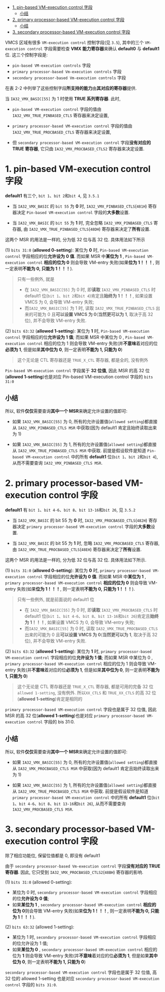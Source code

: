 
<!-- @import "[TOC]" {cmd="toc" depthFrom=1 depthTo=6 orderedList=false} -->

<!-- code_chunk_output -->

- [1. pin-based VM-execution control 字段](#1-pin-based-vm-execution-control-字段)
  - [小结](#小结)
- [2. primary processor-based VM-execution control 字段](#2-primary-processor-based-vm-execution-control-字段)
  - [小结](#小结-1)
- [3. secondary processor-based VM-execution control 字段](#3-secondary-processor-based-vm-execution-control-字段)

<!-- /code_chunk_output -->

VMCS 区域有很多 `VM-execution control` 控制字段(见 `3.5`), 其中的三个 `VM-execution control` 字段需要检查 **VMX 能力寄存器**来确认 **default0** 与 **default1** 位. 这三个控制字段是:

* `pin-based VM-execution controls` 字段
* `primary processor-based Vm-execution controls` 字段
* `secondary processor-based Vm-execution controls` 字段

在表 2-2 中列举了这些控制字段**所支持的能力**由**其对应的寄存器**提供.

当 `IA32_VMX_BASIC[55]` 为 1 时使用 **TRUE 系列寄存器**. 此时,

* `pin-based VM-execution control` 字段的值由 `IA32_VMX_TRUE_PINBASED_CTLS` 寄存器来决定设置,

* `primary processor-based VM-execution control` 字段的值由 `IA32_VMX_TRUE_PROCBASED_CTLS` 寄存器来决定设置,

* 但 `secondary processor-based VM-execution control` 字段**没有对应的 TRUE 寄存器**, 它只由 `IA32_VMX_PROCBASED_CTLS2` 寄存器来决定设置.

# 1. pin-based VM-execution control 字段

**default1** 有三个, `bit 1`、`bit 2`和`bit 4`, 见 `3.5.1`

* 当 `IA32_VMX_BASIC` 的 `bit 55` 为 **0** 时, `IA32_VMX_PINBASED_CTLS`(`481H`) 寄存器决定 `Pin-based VM-execution control` 字段的**大多数**设置.

* 当 `IA32_VMX_BASIC` 的 `bit 55` 为 **1** 时, 完全忽略 `IA32_VMX_PINBASED_CTLS` 寄存器, 由 `IA32_VMX_TRUE_PINBASED_CTLS`(`48DH`) 寄存器来决定了**所有**设置.

这两个 MSR 的用法是一样的, 分为低 32 位与高 32 位. 具体用法如下所示

(1) `bits 31:0` (**allowed 0-setting**): 某位为 **0** 时, `Pin-based VM-execution control` 字段相应的位**允许设为 0 值**. 而如果 MSR 中**某位为 1** , `Pin-based VM-execution control` **相应的位为 0** 则会导致 VM-entry 失败(如果**位为 1！！！**, 则一定表明**不能为 0, 只能为 1！！！**).

> 只有一些例外, 就是
> * 在 `IA32_VMX_BASIC[55]` 为 0 时, 即**读取** `IA32_VMX_PINBASED_CTLS` 时 default1 位(`bit 1`、`bit 2`和`bit 4`)肯定且**始终为 1！！！**, 如果设置 VMCS 为 0, 会导致 VM-entry 失败;
> * 而`IA32_VMX_BASIC[55]` 为 1 时, 读取 `IA32_VMX_TRUE_PINBASED_CTLS` 出来的可能为 0 且**可以设置 VMCS 为 0**(**当然更可以为 1**, 取决于高 32 位), 并不会导致 VM-entry 失败.

(2) `bits 63:32` (**allowed 1-setting**): 某位为 **1** 时, `Pin-based VM-execution control` 字段相应的位**允许设为 1 值**; 而如果 MSR 中某位为 0 , `Pin-based VM-execution control` 相应的位为 1 则会导致 VM-entry 失败(并**不意味**着对应的位**必须为 1**, 但是如果**其中位为 0**, 则一定表明**不能为 1, 只能为 0**)

> 这个无论是 CTL 寄存器还是 `TRUE_X_CTL` 寄存器, 都是全的, 没有例外

`Pin-based VM-execution control` 字段属于 **32 位值**, 因此 MSR 的高 32 位(**allowed 1-setting**)也是对应 Pin-based VM-execution control 字段的 `bits 31:0`

## 小结

所以, 软件**仅仅**需要查询**其中一个 MSR**来确定允许设置的值即可:

* 如果 `IA32_VMX_BASIC[55]` 为 0, 所有的允许设置值(`allowed setting`)都直接从 `IA32_VMX_PINBASED_CTLS MSR` 中获取(因为 default1 肯定且始终读取出来为 1)

* 如果 `IA32_VMX_BASIC[55]` 为 1, 所有的允许设置值(`allowed setting`)都直接从 `IA32_VMX_TRUE_PINBASED_CTLS MSR` 中获取. 前提是假设软件是知道 `Pin-based VM-execution control` 中的所有 **default1** 位(`bit 1`、`bit 2`和`bit 4`), 从而不需要查询 `IA32_VMX_PINBASED_CTLS MSR`.

# 2. primary processor-based VM-execution control 字段

**default1** 有 `bit 1`、`bit 4-6`、`bit 8`、`bit 13-16`和`bit 26`, 见 `3.5.2`

* 当 `IA32_VMX_BASIC` 的 bit 55 为 **0** 时, `IA32_VMX_PROCBASED_CTLS`(`482H`) 寄存器决定 `primary processor-based VM-execution control` 字段的**大多数**设置.

* 当 `IA32_VMX_BASIC` 的 bit 55 为 **1** 时, 忽略 `IA32_VMX_PROCBASED_CTLS` 寄存器, 由 `IA32_VMX_TRUE_PROCBASED_CTLS`(`48EH`) 寄存器来决定了**所有**设置.

这两个 MSR 的用法是一样的, 分为低 32 位与高 32 位. 具体用法如下所示.

(1) `bits 31:0` (**allowed 0-setting**): 某位为 **0** 时, `primary processor-based VM-execution control` 字段相应的位**允许设为 0 值**. 而如果 MSR 中**某位为 1** , `primary processor-based VM-execution control` **相应的位为 0** 则会导致 VM-entry 失败(如果**位为 1！！！**, 则一定表明**不能为 0, 只能为 1！！！**).

> 只有一些例外, 就是前面说的 default1 位
> * 在 `IA32_VMX_BASIC[55]` 为 0 时, 即**读取** `IA32_VMX_PROCBASED_CTLS` 时 default1 位(`bit 1`、`bit 4-6`、`bit 8`、`bit 13-16`和`bit 26`)肯定且**始终为 1！！！**, 如果设置 VMCS 为 0, 会导致 VM-entry 失败;
> * 而`IA32_VMX_BASIC[55]` 为 0 时, 读取 `IA32_VMX_TRUE_PROCBASED_CTLS` 出来的可能为 0 且**可以设置 VMCS 为 0**(**当然更可以为 1**, 取决于高 32 位), 并不会导致 VM-entry 失败.

(2) `bits 63:32` (**allowed 1-setting**): 某位为 **1** 时, `primary processor-based VM-execution control` 字段相应的位**允许设为 1 值**; 而如果 MSR 中某位为 0 , `primary processor-based VM-execution control` 相应的位为 1 则会导致 VM-entry 失败(并**不意味**着对应的位**必须为 1**, 但是如果**其中位为 0**, 则一定表明**不能为 1, 只能为 0**)

> 这个无论是 CTL 寄存器还是 `TRUE_X_CTL` 寄存器, 都是可用的完备 32 位 `allowed 1-setting`, 没有例外. 所以`XX_CTLS` 和 `TRUE_XX_CTLS` 的高 32 位(**allowed 1-setting**)肯定是相同的

`primary processor-based VM-execution control` 字段也是属于 32 位值, 因此 MSR 的高 32 位(**allowed 1-setting**)也是对应 `primary processor-based VM-execution control` 字段的 bis 31:0.

## 小结

所以, 软件**仅仅**需要查询**其中一个 MSR**来确定允许设置的值即可:

* 如果 `IA32_VMX_BASIC[55]` 为 0, 所有的允许设置值(`allowed setting`)都直接从 `IA32_VMX_PROCBASED_CTLS MSR` 中获取(因为 default1 肯定且始终读取出来为 1)

* 如果 `IA32_VMX_BASIC[55]` 为 1, 所有的允许设置值(`allowed setting`)都直接从 `IA32_VMX_TRUE_PROCBASED_CTLS MSR` 中获取. 前提是假设软件是知道 `primary processor-based VM-execution control` 中的所有 **default1** 位(`bit 1`、`bit 4-6`、`bit 8`、`bit 13-16`和`bit 26`), 从而不需要查询 `IA32_VMX_PROCBASED_CTLS MSR`.

# 3. secondary processor-based VM-execution control 字段

除了相应功能位, 保留位值都是 0, 即没有 default1

由于 `secondary processor-based Vm-execution control` 字段**没有对应的 TRUE 寄存器**. 因此, 它只受到 `IA32_VMX_PROCBASED_CTLS2`(`48BH`) 寄存器的影响.

(1) `bits 31:0` (allowed 0-setting):

* 某位为 0 时, `secondary processor-based VM-execution control` 字段相应的位**允许设为 0 值**;
* 如果**某位为 1** , `secondary processor-based VM-execution control` **相应的位为 0**则会导致 VM-entry 失败(如果**位为 1！！！**, 则一定表明**不能为 0, 只能为 1！！！**).

(2) `bits 63:32` (allowed 1-setting):

* 某位为 1 时, `secondary processor-based VM-execution control` 字段相应的位允许设为 1 值;
* 如果**某位为 0** , `secondary processor-based VM-execution control` 相应的位为 **1** 则会导致 VM-entry 失败(并**不意味**着对应的位**必须为 1**, 但是如果**其中位为 0**, 则一定表明**不能为 1, 只能为 0**)

`secondary processor-based VM-execution control` 字段也是属于 32 位值, 高 32 位的  allowed 1-setting 也是对应 `secondary processor-based VM-execution control` 字段的 `bits 31:0`.